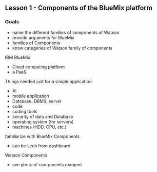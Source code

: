 ## Lesson 1 - Components of the BlueMix platform

### Goals
* name the different families of components of Watson
* provide arguments for BlueMix
* families of Components
* know categories of Watson family of components

IBM BlueMix
* Cloud computing platform
* a PaaS

Things needed just for a simple application
* AI
* mobile application
* Database, DBMS, server
* code
* coding tools
* security of data and Database
* operating system (for servers)
* machines (HDD, CPU, etc.)

familiarize with BlueMix Components
* can be seen from dashboard

Watson Components
* see photo of components mapped
